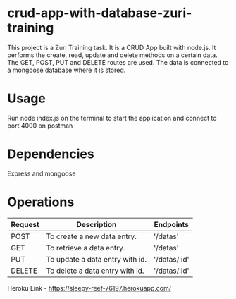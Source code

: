 # crud-app-with-database-zuri-training
This project is a Zuri Training task. It is a CRUD App built with node.js. It performs the create, read, update and delete methods on a certain data. The GET, POST, PUT and DELETE routes are used. The data is connected to a mongoose database where it is stored.

# Usage
Run node index.js on the terminal to start the application and connect to port 4000 on postman

# Dependencies
Express and mongoose

# Operations
| Request | Description | Endpoints
| --- | --- | --- |
| POST  | To create a new data entry. | '/datas'  |
| GET  | To retrieve a data entry. | '/datas' |
| PUT | To update a data entry with id. | '/datas/:id' |
| DELETE | To delete a data entry with id. | '/datas/:id' |

Heroku Link - https://sleepy-reef-76197.herokuapp.com/ 
